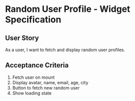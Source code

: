 # Random User Profile - Widget Specification

## User Story

As a user, I want to fetch and display random user profiles.

## Acceptance Criteria

1. Fetch user on mount
2. Display avatar, name, email, age, city
3. Button to fetch new random user
4. Show loading state
